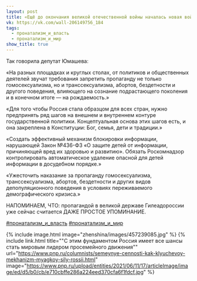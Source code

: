 ```yaml
---
layout: post
title: «Ещё до окончания великой отечественной войны началась новая война — демографическая»
vk: https://vk.com/wall-206149756_184
tags:
  - пронатализм_и_власть
  - пронатализм_и_мир
show_title: true
---
```

Так говорила депутат Юмашева: 

«На разных площадках и круглых столах, от политиков и общественных деятелей звучат требования запретить пропаганду не только гомосексуализма, но и транссексуализма, абортов, бездетности и другого поведения, влияющего на сознание подрастающего поколения и в конечном итоге — на рождаемость.»

«Для того чтобы Россия стала образцом для всех стран, нужно предпринять ряд шагов на внешнем и внутреннем контуре государственной политики. Концептуальная основа этих шагов есть, и она закреплена в Конституции: Бог, семья, дети и традиции.»

«Создать эффективный механизм блокировки информации, нарушающей Закон №436-ФЗ «О защите детей от информации, причиняющей вред их здоровью и развитию». Обязать Роскомнадзор контролировать автоматическое удаление опасной для детей информации в досудебном порядке.»

«Ужесточить наказание за пропаганду гомосексуализма, транссексуализма, абортов, бездетности и других видов депопуляционного поведения в условиях переживаемого демографического кризиса.»

НАПОМИНАЕМ, ЧТО: пропагандой в великой державе Гилеадороссии уже сейчас считается ДАЖЕ ПРОСТОЕ УПОМИНАНИЕ.

[#пронатализм_и_власть](poisk.html#пронатализм_и_власть)
[#пронатализм_и_мир](poisk.html#пронатализм_и_мир)

{% include image.html image="zhenshina/images/457239085.jpg" %}
{% include link.html title="\"С этим фундаментом Россия имеет все шансы стать мировым лидером просемейного движения\"" url="https://www.pnp.ru/columnists/semeynye-cennosti-kak-klyuchevoy-mekhanizm-myagkoy-sily-rossii.html" image="https://www.pnp.ru/upload/entities/2021/06/11/17/articleImage/image/ed/d5/b0/cb/e710cbffe286a224eed370cfa6f1fdcf.jpg" %}
